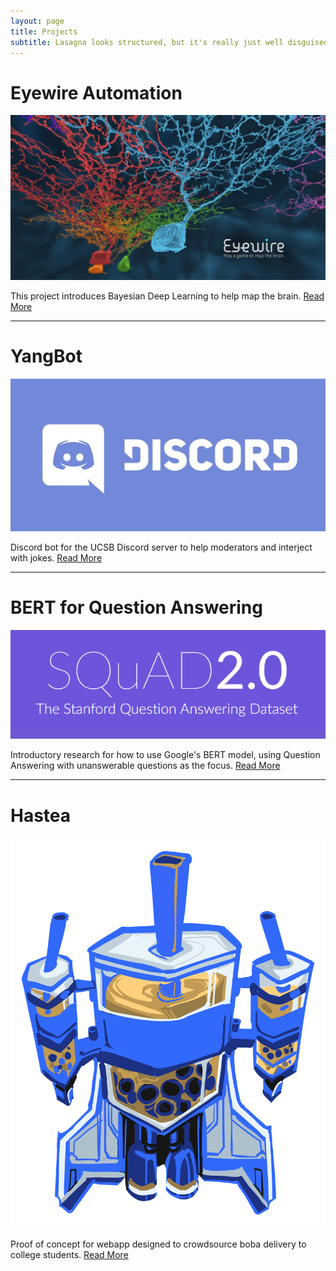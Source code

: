 ```yaml
---
layout: page
title: Projects
subtitle: Lasagna looks structured, but it's really just well disguised spaghetti
---
```


# Eyewire Automation
![](/img/eyewire.jpg)

This project introduces Bayesian Deep Learning to help map the brain. [Read More](/projects/eyewire/)

______________________________

# YangBot
![](/img/discord.jpg)

Discord bot for the UCSB Discord server to help moderators and interject with jokes. [Read More](/projects/yangbot/)

______________________________

# BERT for Question Answering
![](/img/squad.png)

Introductory research for how to use Google's BERT model, using Question Answering with unanswerable questions as the focus. [Read More](/projects/squad/)

______________________________

# Hastea

![](/img/hastea4.png)

Proof of concept for webapp designed to crowdsource boba delivery to college students. [Read More](/projects/hastea/)